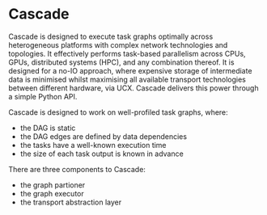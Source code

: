 # Cascade

Cascade is designed to execute task graphs optimally across heterogeneous platforms with complex network technologies and topologies. It effectively performs task-based parallelism across CPUs, GPUs, distributed systems (HPC), and any combination thereof. It is designed for a no-IO approach, where expensive storage of intermediate data is minimised whilst maximising all available transport technologies between different hardware, via UCX. Cascade delivers this power through a simple Python API.


Cascade is designed to work on well-profiled task graphs, where:
* the DAG is static
* the DAG edges are defined by data dependencies
* the tasks have a well-known execution time
* the size of each task output is known in advance

There are three components to Cascade:

* the graph partioner
* the graph executor
* the transport abstraction layer